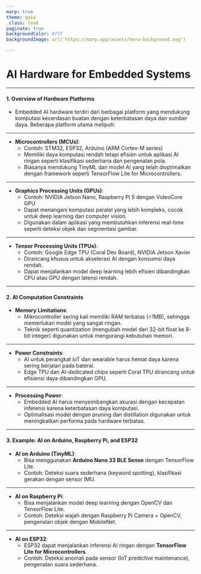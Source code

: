 ```yaml
---
marp: true
theme: gaia
_class: lead
paginate: true
backgroundColor: #fff
backgroundImage: url('https://marp.app/assets/hero-background.svg')

---
```


# AI Hardware for Embedded Systems



---
#### **1. Overview of Hardware Platforms**  
- Embedded AI hardware terdiri dari berbagai platform yang mendukung komputasi kecerdasan buatan dengan keterbatasan daya dan sumber daya. Beberapa platform utama meliputi:  
---
- **Microcontrollers (MCUs)**:  
  - Contoh: STM32, ESP32, Arduino (ARM Cortex-M series)  
  - Memiliki daya komputasi rendah tetapi efisien untuk aplikasi AI ringan seperti klasifikasi sederhana dan pengenalan pola.  
  - Biasanya mendukung TinyML dan model AI yang telah dioptimalkan dengan framework seperti TensorFlow Lite for Microcontrollers.  
---
- **Graphics Processing Units (GPUs)**:  
  - Contoh: NVIDIA Jetson Nano, Raspberry Pi 5 dengan VideoCore GPU  
  - Dapat menangani komputasi paralel yang lebih kompleks, cocok untuk deep learning dan computer vision.  
  - Digunakan dalam aplikasi yang membutuhkan inferensi real-time seperti deteksi objek dan segmentasi gambar.  
---
- **Tensor Processing Units (TPUs)**:  
  - Contoh: Google Edge TPU (Coral Dev Board), NVIDIA Jetson Xavier  
  - Dirancang khusus untuk akselerasi AI dengan konsumsi daya rendah.  
  - Dapat menjalankan model deep learning lebih efisien dibandingkan CPU atau GPU dengan latensi rendah.  

---
#### **2. AI Computation Constraints**  
- **Memory Limitations**:  
  - Mikrocontroller sering kali memiliki RAM terbatas (<1MB), sehingga memerlukan model yang sangat ringan.  
  - Teknik seperti quantization (mengubah model dari 32-bit float ke 8-bit integer) digunakan untuk mengurangi kebutuhan memori.  
---
- **Power Constraints**:  
  - AI untuk perangkat IoT dan wearable harus hemat daya karena sering berjalan pada baterai.  
  - Edge TPU dan AI-dedicated chips seperti Coral TPU dirancang untuk efisiensi daya dibandingkan GPU.  
---
- **Processing Power**:  
  - Embedded AI harus menyeimbangkan akurasi dengan kecepatan inferensi karena keterbatasan daya komputasi.  
  - Optimalisasi model dengan pruning dan distillation digunakan untuk meningkatkan performa pada hardware terbatas.  
---
#### **3. Example: AI on Arduino, Raspberry Pi, and ESP32**  

- **AI on Arduino (TinyML)**:  
  - Bisa menggunakan **Arduino Nano 33 BLE Sense** dengan TensorFlow Lite.  
  - Contoh: Deteksi suara sederhana (keyword spotting), klasifikasi gerakan dengan sensor IMU.  
---
- **AI on Raspberry Pi**:  
  - Bisa menjalankan model deep learning dengan OpenCV dan TensorFlow Lite.  
  - Contoh: Deteksi wajah dengan Raspberry Pi Camera + OpenCV, pengenalan objek dengan MobileNet.  
---
- **AI on ESP32**:  
  - ESP32 dapat menjalankan inferensi AI ringan dengan **TensorFlow Lite for Microcontrollers**.  
  - Contoh: Deteksi anomali pada sensor (IoT predictive maintenance), pengenalan suara sederhana.  
